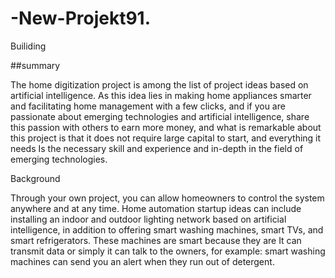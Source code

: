 # -New-Projekt91.
Builiding

##summary

The home digitization project is among the list of project ideas based on artificial intelligence. As this idea lies in making home appliances smarter and facilitating home management with a few clicks, and if you are passionate about emerging technologies and artificial intelligence, share this passion with others to earn more money, and what is remarkable about this project is that it does not require large capital to start, and everything it needs Is the necessary skill and experience and in-depth in the field of 
emerging technologies.

Background 

Through your own project, you can allow homeowners to control the system anywhere and at any time. Home automation startup ideas can include installing an indoor and outdoor lighting network based on artificial intelligence, in addition to offering smart washing machines, smart TVs, and smart refrigerators. These machines are smart because they are It can transmit data or simply it can talk to the owners, for example: smart washing machines can send you an alert when they run out of detergent.
